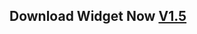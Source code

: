 ## Download Widget Now [V1.5](https://github.com/VarunSaiTeja/YouTube-Analytics-Widget/releases/download/1.5/YouTube.Analytics.Widget.exe)

